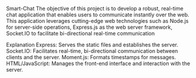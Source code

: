 Smart-Chat
The objective of this project is to develop a robust, real-time chat application that enables users to communicate instantly over the web. This application leverages cutting-edge web technologies such as Node.js for server-side operations, Express.js as the web server framework, Socket.IO to facilitate bi-directional real-time communication


Explanation
Express: Serves the static files and establishes the server.
Socket.IO: Facilitates real-time, bi-directional communication between clients and the server.
Moment.js: Formats timestamps for messages.
HTML/JavaScript: Manages the front-end interface and interaction with the server.
